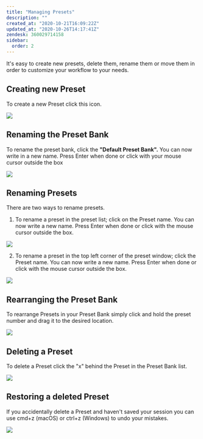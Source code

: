 ```yaml
---
title: "Managing Presets"
description: ""
created_at: "2020-10-21T16:09:22Z"
updated_at: "2020-10-26T14:17:41Z"
zendesk: 360029714158
sidebar:
  order: 2
---
```


It's easy to create new presets, delete them, rename them or move them in order to customize your workflow to your needs.

## Creating new Preset

To create a new Preset click this icon.

![](/images/article_360014619138_image_0.gif)

## Renaming the Preset Bank

To rename the preset bank, click the **"Default Preset Bank".** You can now write in a new name. Press Enter when done or click with your mouse cursor outside the box

![](/images/article_360014619138_image_1.gif)

## Renaming Presets

There are two ways to rename presets.

1. To rename a preset in the preset list; click on the Preset name. You can now write a new name. Press Enter when done or click with the mouse cursor outside the box.

![](/images/article_360014619138_image_2.gif)

2. To rename a preset in the top left corner of the preset window; click the Preset name. You can now write a new name. Press Enter when done or click with the mouse cursor outside the box.

![](/images/article_360014619138_image_3.gif)

## Rearranging the Preset Bank

To rearrange Presets in your Preset Bank simply click and hold the preset number and drag it to the desired location.

![](/images/article_360014619138_image_4.gif)

## Deleting a Preset

To delete a Preset click the "x" behind the Preset in the Preset Bank list.

![](/images/article_360014619138_image_5.gif)

## Restoring a deleted Preset

If you accidentally delete a Preset and haven't saved your session you can use cmd+z (macOS) or ctrl+z (Windows) to undo your mistakes.

![](/images/article_360014619138_image_6.gif)
